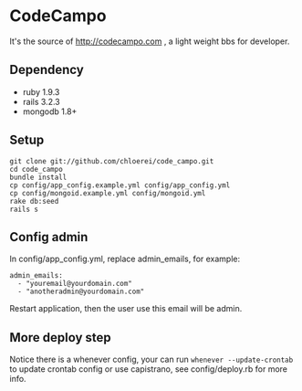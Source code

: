 # CodeCampo

It's the source of http://codecampo.com , a light weight bbs for developer.

## Dependency

* ruby 1.9.3
* rails 3.2.3
* mongodb 1.8+

## Setup

    git clone git://github.com/chloerei/code_campo.git
    cd code_campo
    bundle install
    cp config/app_config.example.yml config/app_config.yml
    cp config/mongoid.example.yml config/mongoid.yml
    rake db:seed
    rails s

## Config admin

In config/app_config.yml, replace admin_emails, for example:

    admin_emails:
      - "youremail@yourdomain.com"
      - "anotheradmin@yourdomain.com"

Restart application, then the user use this email will be admin.

## More deploy step

Notice there is a whenever config, your can run `whenever --update-crontab` to update crontab config or use capistrano, see config/deploy.rb for more info.
